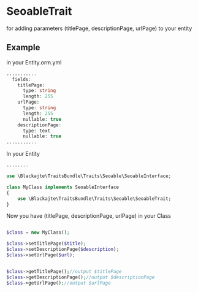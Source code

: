 SeoableTrait
==================

for adding parameters (titlePage, descriptionPage, urlPage) to your entity

Example
-------
in your Entity.orm.yml
```php
...........  
  fields:
    titlePage:
      type: string
      length: 255
    urlPage:
      type: string
      length: 255
      nullable: true
    descriptionPage:
      type: text
      nullable: true
...........
```


In your Entity
```php
........

use \Blackajte\TraitsBundle\Traits\Seoable\SeoableInterface;

class MyClass implements SeoableInterface
{
	use \Blackajte\TraitsBundle\Traits\Seoable\SeoableTrait;
}

```

Now you have (titlePage, descriptionPage, urlPage) in your Class
```php

$class = new MyClass();

$class->setTitlePage($title);
$class->setDescriptionPage($description);
$class->setUrlPage($url);


$class->getTitlePage();//output $titlePage
$class->getDescriptionPage();//output $descriptionPage
$class->getUrlPage();//output $urlPage


```